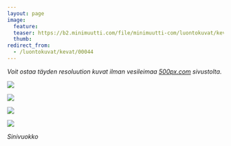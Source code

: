 ```yaml
---
layout: page
image:
  feature:
  teaser: https://b2.minimuutti.com/file/minimuutti-com/luontokuvat/kev%C3%A4t/DS15817-245px.jpg
  thumb:
redirect_from:
  - /luontokuvat/kevat/00044
---
```


*Voit ostaa täyden resoluution kuvat ilman vesileimaa [500px.com](https://500px.com/minimuutticom/galleries/hepatica-flowers) sivustolta.*

[![](https://b2.minimuutti.com/file/minimuutti-com/luontokuvat/kev%C3%A4t/DS15811-800px.jpg)](https://dl.dropboxusercontent.com/sh/ea1wtnz7z734o12/AACsH875TWO8IsoAqoVHZa-_a/luontokuvat/kev%C3%A4t/DS15811.jpg)

[![](https://b2.minimuutti.com/file/minimuutti-com/luontokuvat/kev%C3%A4t/DS15813-800px.jpg)](https://dl.dropboxusercontent.com/sh/ea1wtnz7z734o12/AAAE3sdGDe01tWYj_XzJpDzia/luontokuvat/kev%C3%A4t/DS15813.jpg)

[![](https://b2.minimuutti.com/file/minimuutti-com/luontokuvat/kev%C3%A4t/DS15815-800px.jpg)](https://dl.dropboxusercontent.com/sh/ea1wtnz7z734o12/AACiYwjzqNtb4nuQgcUTqKqia/luontokuvat/kev%C3%A4t/DS15815.jpg)

[![](https://b2.minimuutti.com/file/minimuutti-com/luontokuvat/kev%C3%A4t/DS15817-800px.jpg)](https://dl.dropboxusercontent.com/sh/ea1wtnz7z734o12/AABg2ZOH9sY2wXIB7zhA0CLva/luontokuvat/kev%C3%A4t/DS15817.jpg)

*Sinivuokko*
